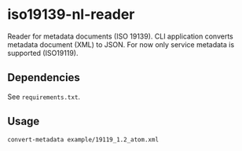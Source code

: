 # iso19139-nl-reader

Reader for metadata documents (ISO 19139). CLI application converts metadata document (XML) to JSON. For now only service metadata is supported (ISO19119).

## Dependencies

See `requirements.txt`. 

## Usage

```
convert-metadata example/19119_1.2_atom.xml
```